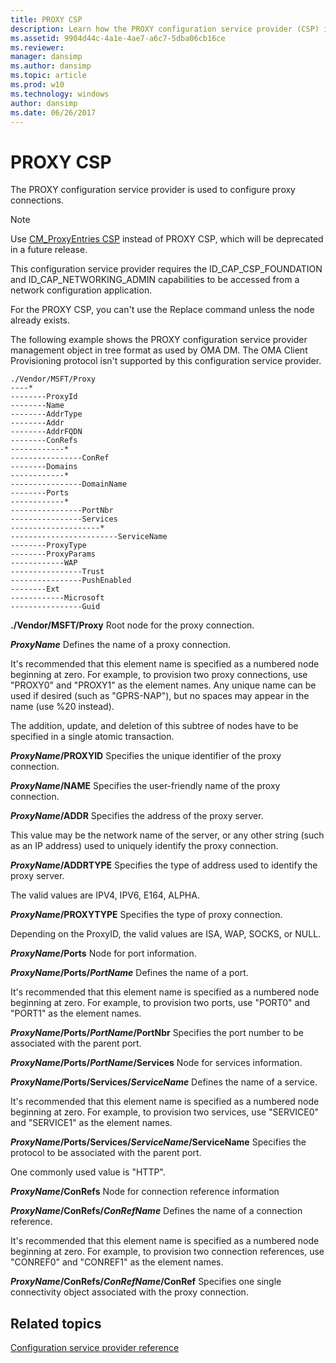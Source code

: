 ```yaml
---
title: PROXY CSP
description: Learn how the PROXY configuration service provider (CSP) is used to configure proxy connections.
ms.assetid: 9904d44c-4a1e-4ae7-a6c7-5dba06cb16ce
ms.reviewer: 
manager: dansimp
ms.author: dansimp
ms.topic: article
ms.prod: w10
ms.technology: windows
author: dansimp
ms.date: 06/26/2017
---
```


# PROXY CSP


The PROXY configuration service provider is used to configure proxy connections.

> [!NOTE]
> Use [CM\_ProxyEntries CSP](cm-proxyentries-csp.md) instead of PROXY CSP, which will be deprecated in a future release.

This configuration service provider requires the ID\_CAP\_CSP\_FOUNDATION and ID\_CAP\_NETWORKING\_ADMIN capabilities to be accessed from a network configuration application.

For the PROXY CSP, you can't use the Replace command unless the node already exists.

The following example shows the PROXY configuration service provider management object in tree format as used by OMA DM. The OMA Client Provisioning protocol isn't supported by this configuration service provider.

```
./Vendor/MSFT/Proxy
----*
--------ProxyId
--------Name
--------AddrType
--------Addr
--------AddrFQDN
--------ConRefs
------------*
----------------ConRef
--------Domains
------------*
----------------DomainName
--------Ports
------------*
----------------PortNbr
----------------Services
--------------------*
------------------------ServiceName
--------ProxyType
--------ProxyParams
------------WAP
----------------Trust
----------------PushEnabled
--------Ext
------------Microsoft
----------------Guid
```

<a href="" id="--vendor-msft-proxy"></a>**./Vendor/MSFT/Proxy**
Root node for the proxy connection.

<a href="" id="proxyname"></a>***ProxyName***
Defines the name of a proxy connection.

It's recommended that this element name is specified as a numbered node beginning at zero. For example, to provision two proxy connections, use "PROXY0" and "PROXY1" as the element names. Any unique name can be used if desired (such as "GPRS-NAP"), but no spaces may appear in the name (use %20 instead).

The addition, update, and deletion of this subtree of nodes have to be specified in a single atomic transaction.

<a href="" id="proxyname-proxyid"></a>***ProxyName*/PROXYID**
Specifies the unique identifier of the proxy connection.

<a href="" id="proxyname-name"></a>***ProxyName*/NAME**
Specifies the user-friendly name of the proxy connection.

<a href="" id="proxyname-addr"></a>***ProxyName*/ADDR**
Specifies the address of the proxy server.

This value may be the network name of the server, or any other string (such as an IP address) used to uniquely identify the proxy connection.

<a href="" id="proxyname-addrtype"></a>***ProxyName*/ADDRTYPE**
Specifies the type of address used to identify the proxy server.

The valid values are IPV4, IPV6, E164, ALPHA.

<a href="" id="proxyname-proxytype"></a>***ProxyName*/PROXYTYPE**
Specifies the type of proxy connection.

Depending on the ProxyID, the valid values are ISA, WAP, SOCKS, or NULL.

<a href="" id="proxyname-ports"></a>***ProxyName*/Ports**
Node for port information.

<a href="" id="proxyname-ports-portname"></a>***ProxyName*/Ports/_PortName_**
Defines the name of a port.

It's recommended that this element name is specified as a numbered node beginning at zero. For example, to provision two ports, use "PORT0" and "PORT1" as the element names.

<a href="" id="proxyname-ports-portname-portnbr"></a>***ProxyName*/Ports/*PortName*/PortNbr**
Specifies the port number to be associated with the parent port.

<a href="" id="proxyname-ports-portname-services"></a>***ProxyName*/Ports/*PortName*/Services**
Node for services information.

<a href="" id="proxyname-ports-services-servicename"></a>***ProxyName*/Ports/Services/_ServiceName_**
Defines the name of a service.

It's recommended that this element name is specified as a numbered node beginning at zero. For example, to provision two services, use "SERVICE0" and "SERVICE1" as the element names.

<a href="" id="proxyname-ports-services-servicename-servicename"></a>***ProxyName*/Ports/Services/*ServiceName*/ServiceName**
Specifies the protocol to be associated with the parent port.

One commonly used value is "HTTP".

<a href="" id="proxyname-conrefs"></a>***ProxyName*/ConRefs**
Node for connection reference information

<a href="" id="proxyname-conrefs-conrefname"></a>***ProxyName*/ConRefs/_ConRefName_**
Defines the name of a connection reference.

It's recommended that this element name is specified as a numbered node beginning at zero. For example, to provision two connection references, use "CONREF0" and "CONREF1" as the element names.

<a href="" id="proxyname-conrefs-conrefname-conref"></a>***ProxyName*/ConRefs/*ConRefName*/ConRef**
Specifies one single connectivity object associated with the proxy connection.

## Related topics

[Configuration service provider reference](configuration-service-provider-reference.md)
